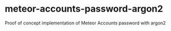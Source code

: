 # meteor-accounts-password-argon2
Proof of concept implementation of Meteor Accounts password with argon2
